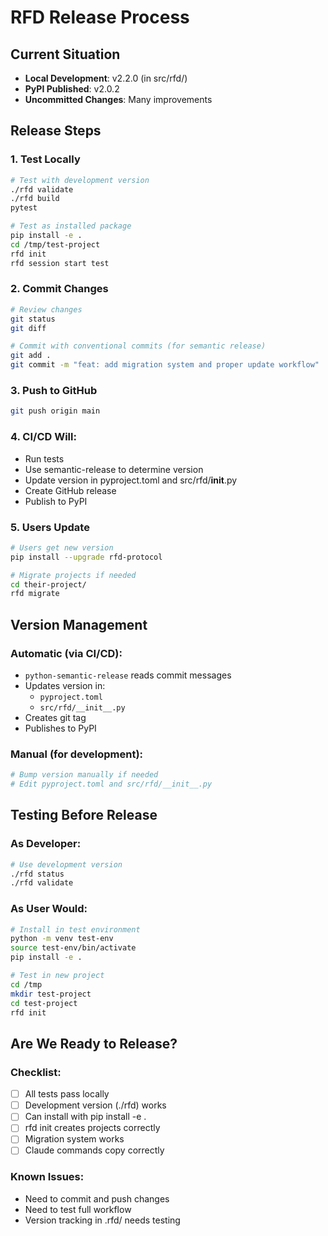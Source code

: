 # RFD Release Process

## Current Situation
- **Local Development**: v2.2.0 (in src/rfd/)
- **PyPI Published**: v2.0.2 
- **Uncommitted Changes**: Many improvements

## Release Steps

### 1. Test Locally
```bash
# Test with development version
./rfd validate
./rfd build
pytest

# Test as installed package
pip install -e .
cd /tmp/test-project
rfd init
rfd session start test
```

### 2. Commit Changes
```bash
# Review changes
git status
git diff

# Commit with conventional commits (for semantic release)
git add .
git commit -m "feat: add migration system and proper update workflow"
```

### 3. Push to GitHub
```bash
git push origin main
```

### 4. CI/CD Will:
- Run tests
- Use semantic-release to determine version
- Update version in pyproject.toml and src/rfd/__init__.py
- Create GitHub release
- Publish to PyPI

### 5. Users Update
```bash
# Users get new version
pip install --upgrade rfd-protocol

# Migrate projects if needed
cd their-project/
rfd migrate
```

## Version Management

### Automatic (via CI/CD):
- `python-semantic-release` reads commit messages
- Updates version in:
  - `pyproject.toml`
  - `src/rfd/__init__.py`
- Creates git tag
- Publishes to PyPI

### Manual (for development):
```bash
# Bump version manually if needed
# Edit pyproject.toml and src/rfd/__init__.py
```

## Testing Before Release

### As Developer:
```bash
# Use development version
./rfd status
./rfd validate
```

### As User Would:
```bash
# Install in test environment
python -m venv test-env
source test-env/bin/activate
pip install -e .

# Test in new project
cd /tmp
mkdir test-project
cd test-project
rfd init
```

## Are We Ready to Release?

### Checklist:
- [ ] All tests pass locally
- [ ] Development version (./rfd) works
- [ ] Can install with pip install -e .
- [ ] rfd init creates projects correctly
- [ ] Migration system works
- [ ] Claude commands copy correctly

### Known Issues:
- Need to commit and push changes
- Need to test full workflow
- Version tracking in .rfd/ needs testing